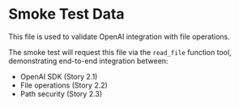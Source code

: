 # Smoke Test Data

This file is used to validate OpenAI integration with file operations.

The smoke test will request this file via the `read_file` function tool, demonstrating end-to-end integration between:
- OpenAI SDK (Story 2.1)
- File operations (Story 2.2)
- Path security (Story 2.3)
